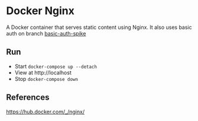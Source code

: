 # Docker Nginx
A Docker container that serves static content using Nginx. It also uses basic auth on branch [basic-auth-spike](https://github.com/DeveloperDavo/docker-nginx/tree/basic-auth-spike)

## Run
* Start `docker-compose up --detach`
* View at http://localhost
* Stop `docker-compose down`

## References
https://hub.docker.com/_/nginx/
